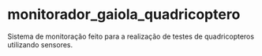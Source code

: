 # monitorador_gaiola_quadricoptero
Sistema de monitoração feito para a realização de testes de quadricopteros utilizando sensores.
